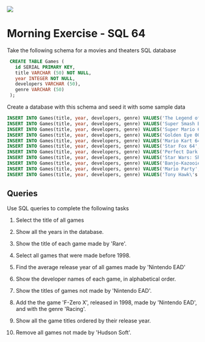 ![](http://i.giphy.com/KMrye8vZpv6py.gif)

# Morning Exercise - SQL 64

Take the following schema for a movies and theaters SQL database

``` SQL
 CREATE TABLE Games (
   id SERIAL PRIMARY KEY,
   title VARCHAR (50) NOT NULL,
   year INTEGER NOT NULL,
   developers VARCHAR (50),
   genre VARCHAR (50)
 );
```

Create a database with this schema and seed it with some sample data

```SQL
INSERT INTO Games(title, year, developers, genre) VALUES('The Legend of Zelda: The Ocarina of Time', 1998, 'Nintendo EAD', 'Action-Adventure');
INSERT INTO Games(title, year, developers, genre) VALUES('Super Smash Bros.', 1999, 'Hal Laboratory', 'Fighting');
INSERT INTO Games(title, year, developers, genre) VALUES('Super Mario 64', 1996, 'Nintendo EAD', 'Platformer');
INSERT INTO Games(title, year, developers, genre) VALUES('Golden Eye 007', 1997, 'Rare', 'First-Person Shooter');
INSERT INTO Games(title, year, developers, genre) VALUES('Mario Kart 64', 1996, 'Nintendo EAD', 'Racing');
INSERT INTO Games(title, year, developers, genre) VALUES('Star Fox 64', 1997, 'Nintendo EAD', 'Rail/Scrolling Shooter');
INSERT INTO Games(title, year, developers, genre) VALUES('Perfect Dark', 2000, 'Rare', 'First-Person Shooter');
INSERT INTO Games(title, year, developers, genre) VALUES('Star Wars: Shadow of the Empire', 1996, 'Lucas Arts', 'Action');
INSERT INTO Games(title, year, developers, genre) VALUES('Banjo-Kazooie', 1998, 'Rare', 'Platforming');
INSERT INTO Games(title, year, developers, genre) VALUES('Mario Party', 1998, 'Hudson Soft', 'Party Game');
INSERT INTO Games(title, year, developers, genre) VALUES('Tony Hawk\'s Pro Skater' , 1996, 'Neversoft', 'Extreme Sports');
```

## Queries

Use SQL queries to complete the following tasks

1. Select the title of all games

2. Show all the years in the database.

3. Show the title of each game made by 'Rare'.

4. Select all games that were made before 1998.

5. Find the average release year of all games made by 'Nintendo EAD'

6. Show the developer names of each game, in alphabetical order.

7. Show the titles of games not made by 'Nintendo EAD'.

8. Add the the game 'F-Zero X', released in 1998, made by 'Nintendo EAD', and with the genre 'Racing'.

9. Show all the game titles ordered by their release year.

10. Remove all games not made by 'Hudson Soft'.
